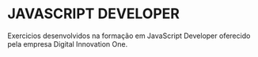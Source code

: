 # JAVASCRIPT DEVELOPER
Exercicios desenvolvidos na formação em JavaScript Developer oferecido pela empresa Digital Innovation One.
